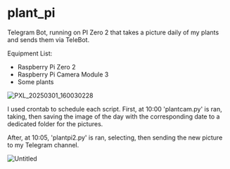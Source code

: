 # plant_pi
Telegram Bot, running on PI Zero 2 that takes a picture daily of my plants and sends them via TeleBot.

Equipment List:
- Raspberry Pi Zero 2
- Raspberry Pi Camera Module 3
- Some plants

![PXL_20250301_160030228](https://github.com/user-attachments/assets/b273e57b-d1ad-4171-8e33-2f5879c670a6)

I used crontab to schedule each script. First, at 10:00 'plantcam.py' is ran, taking, then saving the image of the day with the corresponding date to a dedicated folder for the pictures. 

After, at 10:05, 'plantpi2.py' is ran, selecting, then sending the new picture to my Telegram channel.

![Untitled](https://github.com/user-attachments/assets/38230bd4-24f6-43bd-ae24-d8d07ab21918)
